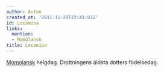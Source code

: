```yaml
---
author: Anton
created_at: '2011-11-29T22:41:03Z'
id: Locamisa
links:
  mention:
  - Momolansk
title: Locamisa
---
```


[Momolansk] helgdag. Drottningens äldsta dotters födelsedag.

  [Momolansk]: Momolansk
